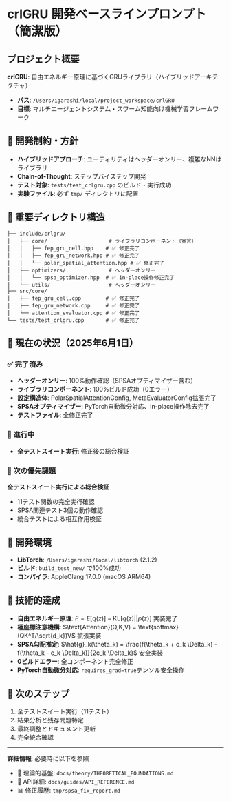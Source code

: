 # crlGRU 開発ベースラインプロンプト（簡潔版）

## プロジェクト概要
**crlGRU**: 自由エネルギー原理に基づくGRUライブラリ（ハイブリッドアーキテクチャ）
- **パス**: `/Users/igarashi/local/project_workspace/crlGRU`
- **目標**: マルチエージェントシステム・スワーム知能向け機械学習フレームワーク

## 🔧 開発制約・方針
- **ハイブリッドアプローチ**: ユーティリティはヘッダーオンリー、複雑なNNはライブラリ
- **Chain-of-Thought**: ステップバイステップ開発
- **テスト対象**: `tests/test_crlgru.cpp` のビルド・実行成功
- **実験ファイル**: 必ず `tmp/` ディレクトリに配置

## 📁 重要ディレクトリ構造
```
├── include/crlgru/
│   ├── core/                    # ライブラリコンポーネント（宣言）
│   │   ├── fep_gru_cell.hpp    # ✅ 修正完了
│   │   ├── fep_gru_network.hpp # ✅ 修正完了  
│   │   └── polar_spatial_attention.hpp # ✅ 修正完了
│   ├── optimizers/              # ヘッダーオンリー
│   │   └── spsa_optimizer.hpp  # ✅ in-place操作修正完了
│   └── utils/                   # ヘッダーオンリー
├── src/core/
│   ├── fep_gru_cell.cpp        # ✅ 修正完了
│   ├── fep_gru_network.cpp     # ✅ 修正完了
│   └── attention_evaluator.cpp # ✅ 修正完了
└── tests/test_crlgru.cpp       # ✅ 修正完了
```

## 🎯 現在の状況（2025年6月1日）

### ✅ 完了済み
- **ヘッダーオンリー**: 100%動作確認（SPSAオプティマイザー含む）
- **ライブラリコンポーネント**: 100%ビルド成功（0エラー）
- **設定構造体**: PolarSpatialAttentionConfig, MetaEvaluatorConfig拡張完了
- **SPSAオプティマイザー**: PyTorch自動微分対応、in-place操作除去完了
- **テストファイル**: 全修正完了

### 🔄 進行中  
- **全テストスイート実行**: 修正後の総合検証

### 🎯 次の優先課題
**全テストスイート実行による総合検証**
- 11テスト関数の完全実行確認
- SPSA関連テスト3個の動作確認  
- 統合テストによる相互作用検証

## 🔧 開発環境
- **LibTorch**: `/Users/igarashi/local/libtorch` (2.1.2)
- **ビルド**: `build_test_new/` で100%成功
- **コンパイラ**: AppleClang 17.0.0 (macOS ARM64)

## 🎉 技術的達成
- **自由エネルギー原理**: $F = E[q(z)] - \text{KL}[q(z)||p(z)]$ 実装完了
- **極座標注意機構**: $\text{Attention}(Q,K,V) = \text{softmax}(QK^T/\sqrt{d_k})V$ 拡張実装
- **SPSA勾配推定**: $\hat{g}_k(\theta_k) = \frac{f(\theta_k + c_k \Delta_k) - f(\theta_k - c_k \Delta_k)}{2c_k \Delta_k}$ 安全実装
- **0ビルドエラー**: 全コンポーネント完全修正
- **PyTorch自動微分対応**: `requires_grad=true`テンソル安全操作

## 🎯 次のステップ
1. 全テストスイート実行（11テスト）
2. 結果分析と残存問題特定
3. 最終調整とドキュメント更新
4. 完全統合確認

---
**詳細情報**: 必要時に以下を参照
- 📘 理論的基盤: `docs/theory/THEORETICAL_FOUNDATIONS.md`
- 🔧 API詳細: `docs/guides/API_REFERENCE.md`  
- 📊 修正履歴: `tmp/spsa_fix_report.md`
